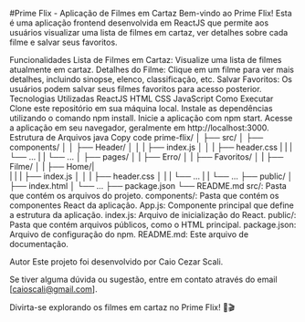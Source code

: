 #Prime Flix - Aplicação de Filmes em Cartaz
Bem-vindo ao Prime Flix! Esta é uma aplicação frontend desenvolvida em ReactJS que permite aos usuários visualizar uma lista de filmes em cartaz, ver detalhes sobre cada filme e salvar seus favoritos.

Funcionalidades
Lista de Filmes em Cartaz: Visualize uma lista de filmes atualmente em cartaz.
Detalhes do Filme: Clique em um filme para ver mais detalhes, incluindo sinopse, elenco, classificação, etc.
Salvar Favoritos: Os usuários podem salvar seus filmes favoritos para acesso posterior.
Tecnologias Utilizadas
ReactJS
HTML
CSS
JavaScript
Como Executar
Clone este repositório em sua máquina local.
Instale as dependências utilizando o comando npm install.
Inicie a aplicação com npm start.
Acesse a aplicação em seu navegador, geralmente em http://localhost:3000.
Estrutura de Arquivos
java
Copy code
prime-flix/
│
├── src/
│ ├── components/
│ │ ├── Header/
│ │ | ├── index.js
│ │ | ├── header.css
| | | └── ...
| | └── ...
│ ├── pages/
│ | ├── Erro/
│ | ├── Favoritos/
│ | ├── Filme/
│ | ├── Home/|  
| | | ├── index.js
│ │ | ├── header.css
│ | | └── ...
| | └── ...
├── public/
│ ├── index.html
│ └── ...
├── package.json
└── README.md
src/: Pasta que contém os arquivos do projeto.
components/: Pasta que contém os componentes React da aplicação.
App.js: Componente principal que define a estrutura da aplicação.
index.js: Arquivo de inicialização do React.
public/: Pasta que contém arquivos públicos, como o HTML principal.
package.json: Arquivo de configuração do npm.
README.md: Este arquivo de documentação.

Autor
Este projeto foi desenvolvido por Caio Cezar Scali.

Se tiver alguma dúvida ou sugestão, entre em contato através do email [caioscali@gmail.com].

Divirta-se explorando os filmes em cartaz no Prime Flix! 🍿🎬

